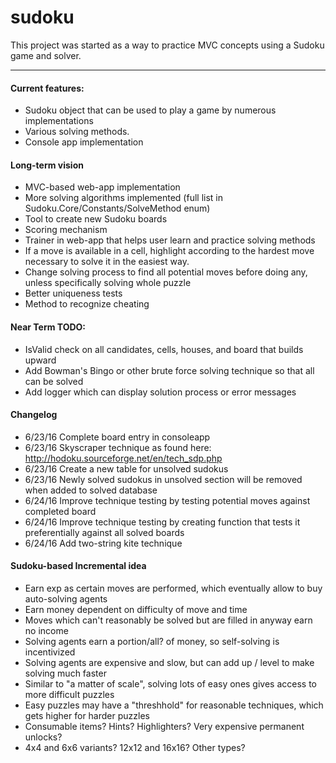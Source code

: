 # sudoku
This project was started as a way to practice MVC concepts using a Sudoku game and solver.

<hr>

<h4>Current features:</h4>
<ul>
	<li>Sudoku object that can be used to play a game by numerous implementations</li>
	<li>Various solving methods.</li>
	<li>Console app implementation</li>
</ul>

<h4>Long-term vision</h4>
<ul>
	<li>MVC-based web-app implementation</li>
	<li>More solving algorithms implemented (full list in Sudoku.Core/Constants/SolveMethod enum)</li>
	<li>Tool to create new Sudoku boards</li>
	<li>Scoring mechanism</li>
	<li>Trainer in web-app that helps user learn and practice solving methods</li>
    <li>If a move is available in a cell, highlight according to the hardest move necessary to solve it in the easiest way.</li>
    <li>Change solving process to find all potential moves before doing any, unless specifically solving whole puzzle</li>
	<li>Better uniqueness tests</li>
	<li>Method to recognize cheating</li>
	
</ul>

<h4>Near Term TODO:</h4>
<ul>
	<li>IsValid check on all candidates, cells, houses, and board that builds upward</li>
	<li>Add Bowman's Bingo or other brute force solving technique so that all can be solved</li>
	<li>Add logger which can display solution process or error messages</li>
</ul>

<h4>Changelog</h4>
<ul>
	<li>6/23/16 Complete board entry in consoleapp</li>
    <li>6/23/16 Skyscraper technique as found here: <a href="http://hodoku.sourceforge.net/en/tech_sdp.php">http://hodoku.sourceforge.net/en/tech_sdp.php</a></li>
	<li>6/23/16 Create a new table for unsolved sudokus</li>
    <li>6/23/16 Newly solved sudokus in unsolved section will be removed when added to solved database</li>
    <li>6/24/16 Improve technique testing by testing potential moves against completed board</li>
    <li>6/24/16 Improve technique testing by creating function that tests it preferentially against all solved boards</li>
    <li>6/24/16 Add two-string kite technique</li>
</ul>

<h4>Sudoku-based Incremental idea</h4>
<ul>
    <li>Earn exp as certain moves are performed, which eventually allow to buy auto-solving agents</li>
    <li>Earn money dependent on difficulty of move and time</li>
    <li>Moves which can't reasonably be solved but are filled in anyway earn no income</li>
    <li>Solving agents earn a portion/all? of money, so self-solving is incentivized</li>
    <li>Solving agents are expensive and slow, but can add up / level to make solving much faster</li>
    <li>Similar to "a matter of scale", solving lots of easy ones gives access to more difficult puzzles</li>
    <li>Easy puzzles may have a "threshhold" for reasonable techniques, which gets higher for harder puzzles</li>
    <li>Consumable items? Hints? Highlighters? Very expensive permanent unlocks?</li>
    <li>4x4 and 6x6 variants? 12x12 and 16x16? Other types?</li>
</ul>
